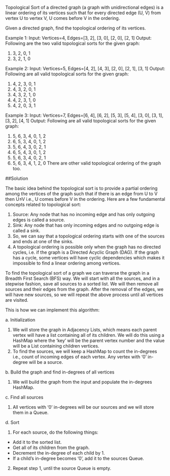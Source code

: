 Topological Sort of a directed graph (a graph with unidirectional edges) is a linear ordering of its vertices such that
for every directed edge (U, V) from vertex U to vertex V, U comes before V in the ordering.

Given a directed graph, find the topological ordering of its vertices.

Example 1:
Input: Vertices=4, Edges=[3, 2], [3, 0], [2, 0], [2, 1]
Output: Following are the two valid topological sorts for the given graph:
1) 3, 2, 0, 1
2) 3, 2, 1, 0

Example 2:
Input: Vertices=5, Edges=[4, 2], [4, 3], [2, 0], [2, 1], [3, 1]
Output: Following are all valid topological sorts for the given graph:
1) 4, 2, 3, 0, 1
2) 4, 3, 2, 0, 1
3) 4, 3, 2, 1, 0
4) 4, 2, 3, 1, 0
5) 4, 2, 0, 3, 1

Example 3:
Input: Vertices=7, Edges=[6, 4], [6, 2], [5, 3], [5, 4], [3, 0], [3, 1], [3, 2], [4, 1]
Output: Following are all valid topological sorts for the given graph:
1) 5, 6, 3, 4, 0, 1, 2
2) 6, 5, 3, 4, 0, 1, 2
3) 5, 6, 4, 3, 0, 2, 1
4) 6, 5, 4, 3, 0, 1, 2
5) 5, 6, 3, 4, 0, 2, 1
6) 5, 6, 3, 4, 1, 2, 0
There are other valid topological ordering of the graph too.

##Solution

The basic idea behind the topological sort is to provide a partial ordering among the vertices of the graph such that
if there is an edge from U to V then U≤V i.e., U comes before V in the ordering. Here are a few fundamental concepts
related to topological sort:

1. Source: Any node that has no incoming edge and has only outgoing edges is called a source.
2. Sink: Any node that has only incoming edges and no outgoing edge is called a sink.
3. So, we can say that a topological ordering starts with one of the sources and ends at one of the sinks.
4. A topological ordering is possible only when the graph has no directed cycles, i.e. if the graph is a Directed
   Acyclic Graph (DAG). If the graph has a cycle, some vertices will have cyclic dependencies which makes it impossible
   to find a linear ordering among vertices.

To find the topological sort of a graph we can traverse the graph in a Breadth First Search (BFS) way. We will start
with all the sources, and in a stepwise fashion, save all sources to a sorted list. We will then remove all sources
and their edges from the graph. After the removal of the edges, we will have new sources, so we will repeat the above
process until all vertices are visited.

This is how we can implement this algorithm:

a. Initialization
1. We will store the graph in Adjacency Lists, which means each parent vertex will have a list containing all of
   its children. We will do this using a HashMap where the ‘key’ will be the parent vertex number and the value will be
   a List containing children vertices.
2. To find the sources, we will keep a HashMap to count the in-degrees i.e., count of incoming edges of each vertex.
   Any vertex with ‘0’ in-degree will be a source.

b. Build the graph and find in-degrees of all vertices
1. We will build the graph from the input and populate the in-degrees HashMap.

c. Find all sources
1. All vertices with ‘0’ in-degrees will be our sources and we will store them in a Queue.

d. Sort
1. For each source, do the following things:
* Add it to the sorted list.
* Get all of its children from the graph.
* Decrement the in-degree of each child by 1.
* If a child’s in-degree becomes ‘0’, add it to the sources Queue.
2. Repeat step 1, until the source Queue is empty.